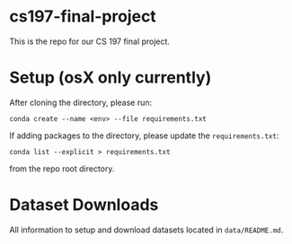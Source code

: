 # cs197-final-project

This is the repo for our CS 197 final project. 

# Setup (osX only currently)

After cloning the directory, please run:

```
conda create --name <env> --file requirements.txt
```

If adding packages to the directory, please update the `requirements.txt`:
```
conda list --explicit > requirements.txt
```
from the repo root directory.

# Dataset Downloads

All information to setup and download datasets located in `data/README.md`.